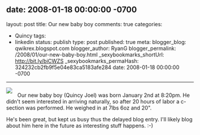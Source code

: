 date: 2008-01-18 00:00:00 -0700
---
layout: post
title: Our new baby boy
comments: true
categories:
- Quincy
tags:
- linkedin
status: publish
type: post
published: true
meta:
  blogger_blog: qwikrex.blogspot.com
  blogger_author: RyanG
  blogger_permalink: /2008/01/our-new-baby-boy.html
  _sexybookmarks_shortUrl: http://bit.ly/biCWZS
  _sexybookmarks_permaHash: 324232cb2fb9f5e04e83ca5183afe284
date: 2008-01-18 00:00:00 -0700
---
<a href="http://bp1.blogger.com/_OWuoNyoEG0M/R5F_anr8gRI/AAAAAAAAABA/ahjHUvwfGKU/s1600-h/DSCN0699.JPG" onblur="try {parent.deselectBloggerImageGracefully();} catch(e) {}"><img src="http://bp1.blogger.com/_OWuoNyoEG0M/R5F_anr8gRI/AAAAAAAAABA/ahjHUvwfGKU/s320/DSCN0699.JPG" style="margin: 0pt 10px 10px 0pt; cursor: pointer" id="BLOGGER_PHOTO_ID_5157043143622557970" border="0" /></a>
Our new baby boy (Quincy Joel) was born January 2nd at 8:20pm.  He didn't seem interested in arriving naturally, so after 20 hours of labor a c-section was performed.  He weighed in at 7lbs 6oz and 20".

He's been great, but kept us busy thus the delayed blog entry.  I'll likely blog about him here in the future as interesting stuff happens.  :-)
